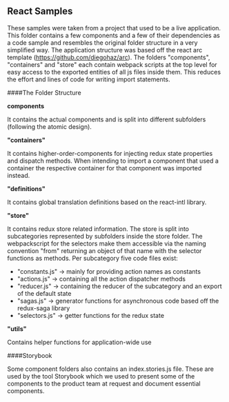 ## React Samples

These samples were taken from a project that used to be a live application.
This folder contains a few components and a few of their dependencies as a code sample and resembles the original folder structure in a very simplified way.
The application structure was based off the react arc template (https://github.com/diegohaz/arc).
The folders "components", "containers" and "store" each contain webpack scripts at the top level for easy access to the exported entities of all js files inside them. This reduces the effort and lines of code for writing import statements.

####The Folder Structure

**components**

It contains the actual components and is split into different subfolders (following the atomic design).

**"containers"**

It contains higher-order-components for injecting redux state properties and dispatch methods.
When intending to import a component that used a container the respective container for that component was imported instead.

**"definitions"**

It contains global translation definitions based on the react-intl library.

**"store"**

It contains redux store related information.
The store is split into subcategories represented by subfolders inside the store folder.
The webpackscript for the selectors make them accessible via the naming convention "from<subcategory>" returning an object of that name with the selector functions as methods.
Per subcategory five code files exist:

  * "constants.js" -> mainly for providing action names as constants
  * "actions.js" -> containing all the action dispatcher methods
  * "reducer.js" -> containing the reducer of the subcategory and an export of the default state
  * "sagas.js" -> generator functions for asynchronous code based off the redux-saga library
  * "selectors.js" -> getter functions for the redux state

**"utils"**

Contains helper functions for application-wide use

####Storybook

Some component folders also contains an index.stories.js file. These are used by the tool Storybook which we used to present some of the components to the product team at request and document essential components.
